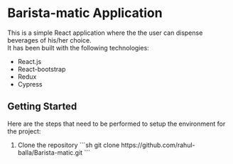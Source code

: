 # Barista-matic Application

This is a simple React application where the the user can dispense beverages of his/her choice. <br />
It has been built with the following technologies:

<ul>
  <li>React.js</li>
  <li>React-bootstrap</li>
  <li>Redux</li>
  <li>Cypress</li>
</ul>

## Getting Started

Here are the steps that need to be performed to setup the environment for the project: <br />

<ol>
  <li>Clone the repository
    ```sh
      git clone https://github.com/rahul-balla/Barista-matic.git
    ```
  </li>
</ol>
